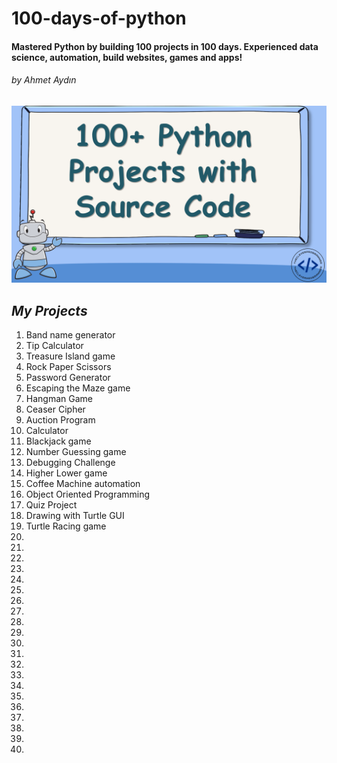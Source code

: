 #                           100-days-of-python
#### Mastered Python by building 100 projects in 100 days. Experienced data science, automation, build websites, games and apps!
###### by Ahmet Aydın
<img src="100_python_projects.jpg">

## <i>My Projects</i>
<ol>
 <li>Band name generator</li>
 <li>Tip Calculator</li>
 <li>Treasure Island game</li>
 <li>Rock Paper Scissors</li>
 <li>Password Generator</li>
 <li>Escaping the Maze game</li>
 <li>Hangman Game</li>
 <li>Ceaser Cipher</li>
 <li>Auction Program</li>
 <li>Calculator</li>
 <li>Blackjack game</li>
 <li>Number Guessing game</li>
 <li>Debugging Challenge</li>
 <li>Higher Lower game</li>
 <li>Coffee Machine automation</li>
 <li>Object Oriented Programming</li>
 <li>Quiz Project</li>
 <li>Drawing with Turtle GUI</li>
 <li>Turtle Racing game</li>
 <li>
 <li>
 <li>
 <li>
 <li>
 <li>
 <li>
 <li>
 <li>
 <li>
 <li>
 <li>
 <li>
 <li>
 <li>
 <li>
 <li>
 <li>
 <li>
 <li>
 <li>
</ol>
